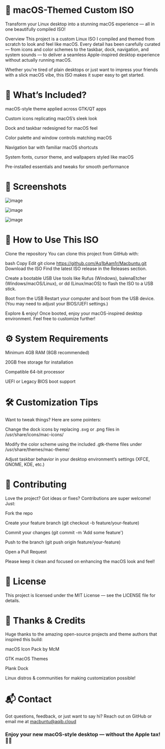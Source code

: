 # 🍏 macOS-Themed Custom ISO
Transform your Linux desktop into a stunning macOS experience — all in one beautifully compiled ISO!

Overview
This project is a custom Linux ISO I compiled and themed from scratch to look and feel like macOS. Every detail has been carefully curated — from icons and color schemes to the taskbar, dock, navigation, and system sounds — to deliver a seamless Apple-inspired desktop experience without actually running macOS.

Whether you're tired of plain desktops or just want to impress your friends with a slick macOS vibe, this ISO makes it super easy to get started.

# 🎨 What’s Included?
macOS-style theme applied across GTK/QT apps

Custom icons replicating macOS’s sleek look

Dock and taskbar redesigned for macOS feel

Color palette and window controls matching macOS

Navigation bar with familiar macOS shortcuts

System fonts, cursor theme, and wallpapers styled like macOS

Pre-installed essentials and tweaks for smooth performance

# 📸 Screenshots

![image](https://github.com/user-attachments/assets/2650b1bb-787d-4065-bf97-d39374dc0671)

![image](https://github.com/user-attachments/assets/50f4adc0-a916-4b5b-9335-495dcf76ff3f)

![image](https://github.com/user-attachments/assets/cf6fb113-b150-4e55-ad11-79ddd7776825)




# 🚀 How to Use This ISO
Clone the repository
You can clone this project from GitHub with:

bash
Copy
Edit
git clone https://github.com/Aq1bAam1r/Macbuntu.git
Download the ISO
Find the latest ISO release in the Releases section.

Create a bootable USB
Use tools like Rufus (Windows), balenaEtcher (Windows/macOS/Linux), or dd (Linux/macOS) to flash the ISO to a USB stick.

Boot from the USB
Restart your computer and boot from the USB device. (You may need to adjust your BIOS/UEFI settings.)

Explore & enjoy!
Once booted, enjoy your macOS-inspired desktop environment. Feel free to customize further!

# ⚙️ System Requirements
Minimum 4GB RAM (8GB recommended)

20GB free storage for installation

Compatible 64-bit processor

UEFI or Legacy BIOS boot support

# 🛠 Customization Tips
Want to tweak things? Here are some pointers:

Change the dock icons by replacing .svg or .png files in /usr/share/icons/mac-icons/

Modify the color scheme using the included .gtk-theme files under /usr/share/themes/mac-theme/

Adjust taskbar behavior in your desktop environment’s settings (XFCE, GNOME, KDE, etc.)

# 🤝 Contributing
Love the project? Got ideas or fixes? Contributions are super welcome! Just:

Fork the repo

Create your feature branch (git checkout -b feature/your-feature)

Commit your changes (git commit -m 'Add some feature')

Push to the branch (git push origin feature/your-feature)

Open a Pull Request

Please keep it clean and focused on enhancing the macOS look and feel!

# 📄 License
This project is licensed under the MIT License — see the LICENSE file for details.

# 🙏 Thanks & Credits
Huge thanks to the amazing open-source projects and theme authors that inspired this build:

macOS Icon Pack by McM

GTK macOS Themes

Plank Dock

Linux distros & communities for making customization possible!

# 📬 Contact
Got questions, feedback, or just want to say hi? Reach out on GitHub or email me at macbuntu@aqib.cloud

### Enjoy your new macOS-style desktop — without the Apple tax! 🍎✨
